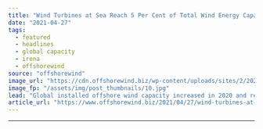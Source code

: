```yaml
---
title: "Wind Turbines at Sea Reach 5 Per Cent of Total Wind Energy Capacity"
date: "2021-04-27"
tags: 
  - featured
  - headlines
  - global capacity
  - irena
  - offshorewind
source: "offshorewind"
image_url: "https://cdn.offshorewind.biz/wp-content/uploads/sites/2/2021/03/22095004/Orsted_illustration3.jpg"
image_fp: "/assets/img/post_thumbnails/10.jpg"
lead: "Global installed offshore wind capacity increased in 2020 and reached around 5 per cent"
article_url: "https://www.offshorewind.biz/2021/04/27/wind-turbines-at-sea-reach-5-per-cent-of-total-wind-energy-capacity/"
---
```


---
